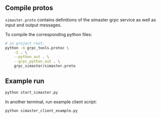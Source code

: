 ## Compile protos
`simaster.proto` contains definitions of the simaster grpc service as well as input and output messages.

To compile the corresponding python files:
```bash
# in project root:
python -m grpc_tools.protoc \
    -I . \
    --python_out . \
    --grpc_python_out . \
    grpc_simaster/simaster.proto
```

## Example run
```bash
python start_simaster.py
```

In another terminal, run example client script:
```bash
python simaster_client_example.py
```
